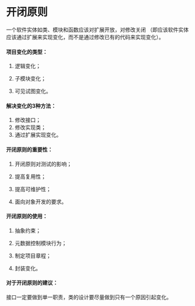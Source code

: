 # 开闭原则

一个软件实体如类、模块和函数应该对扩展开放，对修改关闭
（即应该软件实体应该通过扩展来实现变化，而不是通过修改已有的代码来实现变化）。

#### 项目变化的类型：

1. 逻辑变化；

2. 子模块变化；

3. 可见试图变化。

#### 解决变化的3种方法：

1. 修改接口；
2. 修改实现类；
3. 通过扩展实现变化。

#### 开闭原则的重要性：

1. 开闭原则对测试的影响；

2. 提高复用性；

3. 提高可维护性；

4. 面向对象开发的要求。

#### 开闭原则的使用：

1. 抽象约束；

2. 元数据控制模块行为；

3. 制定项目章程；

4. 封装变化。

#### 对于开闭原则的建议：

接口一定要做到单一职责，类的设计要尽量做到只有一个原因引起变化。